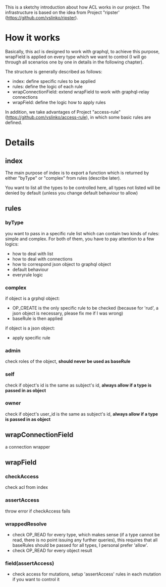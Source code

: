 This is a sketchy introduction about how ACL works in our project. The infrastructure is based on the idea from Project "ripster' (https://github.com/vslinko/ripster).

# How it works

Basically, this acl is designed to work with graphql, to achieve this purpose, wrapField is applied on every type which we want to control (I will go through all scenarios one by one in details in the following chapter). 

The structure is generally described as follows:

 - index: define specific rules to be applied
 - rules: define the logic of each rule
 - wrapConnectionField: extend wrapField to work with graphql-relay connections
 - wrapField: define the logic how to apply rules

In addition, we take advantages of Project "access-rule" (https://github.com/vslinko/access-rule), in which some basic rules are defined.

# Details

## index

The main purpose of index is to export a function which is returned by either "byType" or "complex" from rules (describe later).

You want to list all the types to be controlled here, all types not listed will be denied by default (unless you change default behaviour to allow)

## rules

### byType

you want to pass in a specific rule list which can contain two kinds of rules: simple and complex. For both of them, you have to pay attention to a few logics: 

 - how to deal with list
 - how to deal with connections
 - how to correspond json object to graphql object
 - default behaviour
 - everyrule logic

### complex

if object is a grphql object:

 - OP_CREATE is the only specific rule to be checked (because for 'rud', a json object is necessary, please fix me if I was wrong)
 - baseRule is then applied
 
if object is a json object:

 - apply specific rule
 
### admin

check roles of the object, <b>should never be used as baseRule</b>

### self

check if object's id is the same as subject's id, <b>always allow if a type is passed in as object</b>

### owner

check if object's user_id is the same as subject's id, <b>always allow if a type is passed in as object</b>

## wrapConnectionField

a connection wrapper

## wrapField

### checkAccess

check acl from index

### assertAccess

throw error if checkAccess fails

### wrappedResolve

 - check OP_READ for every type, which makes sense (if a type cannot be read, there is no point issuing any further queries), this requires that all baseRules should be passed for all types, I personal prefer 'allow'.
 - check OP_READ for every object result

### field(assertAccess)

 - check access for mutations, setup 'assertAccess' rules in each mutation if you want to control it
 

